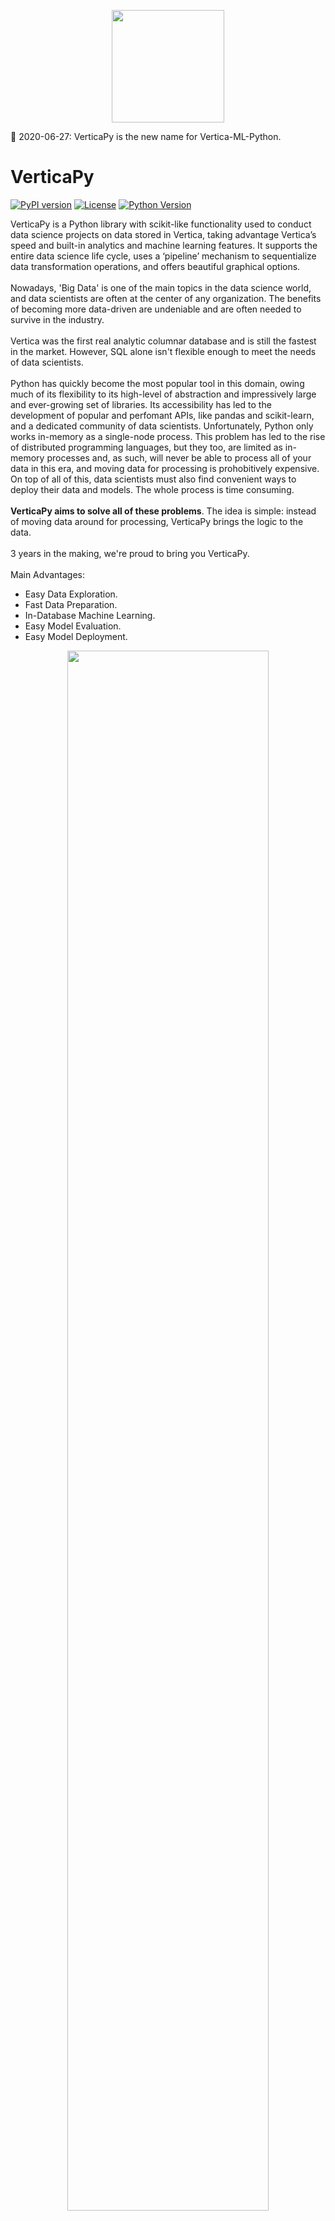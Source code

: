 <p align="center">
<img src='https://raw.githubusercontent.com/vertica/VerticaPy/master/img/logo.png' width="180px">
</p>

:loudspeaker: 2020-06-27: VerticaPy is the new name for Vertica-ML-Python.

# VerticaPy

[![PyPI version](https://badge.fury.io/py/verticapy.svg)](https://badge.fury.io/py/verticapy)
[![License](https://img.shields.io/badge/License-Apache%202.0-orange.svg)](https://opensource.org/licenses/Apache-2.0)
[![Python Version](https://img.shields.io/pypi/pyversions/verticapy.svg)](https://www.python.org/downloads/)

VerticaPy is a Python library with scikit-like functionality used to conduct data science projects on data stored in Vertica, taking advantage Vertica’s speed and built-in analytics and machine learning features. It supports the entire data science life cycle, uses a ‘pipeline’ mechanism to sequentialize data transformation operations, and offers beautiful graphical options.
<br><br>
Nowadays, 'Big Data' is one of the main topics in the data science world, and data scientists are often at the center of any organization. The benefits of becoming more data-driven are undeniable and are often needed to survive in the industry.
<br><br>
Vertica was the first real analytic columnar database and is still the fastest in the market. However, SQL alone isn't flexible enough to meet the needs of data scientists.
<br><br>
Python has quickly become the most popular tool in this domain, owing much of its flexibility to its high-level of abstraction and impressively large and ever-growing set of libraries. Its accessibility has led to the development of popular and perfomant APIs, like pandas and scikit-learn, and a dedicated community of data scientists. Unfortunately, Python only works in-memory as a single-node process. This problem has led to the rise of distributed programming languages, but they too, are limited as in-memory processes and, as such, will never be able to process all of your data in this era, and moving data for processing is prohobitively expensive. On top of all of this, data scientists must also find convenient ways to deploy their data and models. The whole process is time consuming.
<br><br>
**VerticaPy aims to solve all of these problems**. The idea is simple: instead of moving data around for processing, VerticaPy brings the logic to the data.
<br><br>
3 years in the making, we're proud to bring you VerticaPy.
<br><br>
Main Advantages:
<ul>
 <li> Easy Data Exploration.</li>
 <li> Fast Data Preparation.</li>
 <li> In-Database Machine Learning.</li>
 <li> Easy Model Evaluation.</li>
 <li> Easy Model Deployment.</li>
</ul>

<p align="center">
<img src='https://raw.githubusercontent.com/vertica/VerticaPy/master/img/architecture.png' width="80%">
</p>

## Installation
To install <b>VerticaPy</b> with pip:
```shell
root@ubuntu:~$ pip3 install verticapy
```
You can also clone the VerticaPy repository and then run the installation script:
```shell
root@ubuntu:~$ python3 setup.py install
```

## Documentation

A well-detailed HTML documentation is available by downloading the zip file at: <br>

https://github.com/vertica/VerticaPy/blob/master/documentation.zip

## Connecting to the Database

VerticaPy is compatible with several clients.

### Native Client

```python
import vertica_python

# Connection using all the DSN information
conn_info = {'host': "10.211.55.14", 'port': 5433, 'user': "dbadmin", 'password': "XxX", 'database': "testdb"}
cur = vertica_python.connect(** conn_info).cursor()

# Connection using directly the DSN
from verticapy.utilities import to_vertica_python_format # This function will parse the odbc.ini file
dsn = "VerticaDSN"
cur = vertica_python.connect(** to_vertica_python_format(dsn)).cursor()
```

### ODBC

```python
import pyodbc

# Connection using all the DSN information
driver = "/Library/Vertica/ODBC/lib/libverticaodbc.dylib"
server = "10.211.55.14"
database = "testdb"
port = "5433"
uid = "dbadmin"
pwd = "XxX"
dsn = ("DRIVER={}; SERVER={}; DATABASE={}; PORT={}; UID={}; PWD={};").format(driver, server, database, port, uid, pwd)
cur = pyodbc.connect(dsn).cursor()

# Connection using directly the DSN
dsn = ("DSN=VerticaDSN")
cur = pyodbc.connect(dsn).cursor()
```

### JDBC
 
```python
import jaydebeapi

# Vertica Server Details
database = "testdb"
hostname = "10.211.55.14"
port = "5433"
uid = "dbadmin"
pwd = "XxX"

# Vertica JDBC class name
jdbc_driver_name = "com.vertica.jdbc.Driver"

# Vertica JDBC driver path
jdbc_driver_loc = "/Library/Vertica/JDBC/vertica-jdbc-9.3.1-0.jar"

# JDBC connection string
connection_string = 'jdbc:vertica://' + hostname + ':' + port + '/' + database
url = '{}:user={};password={}'.format(connection_string, uid, pwd)
conn = jaydebeapi.connect(jdbc_driver_name, connection_string, {'user': uid, 'password': pwd}, jars = jdbc_driver_loc)
cur = conn.cursor()
```

## Quick Start

Install the library using the <b>pip</b> command.
```shell
root@ubuntu:~$ pip3 install verticapy
```
Install <b>vertica_python</b> or <b>pyodbc</b> to create a database cursor.
```shell
root@ubuntu:~$ pip3 install vertica_python
```
Create a vertica cursor.
```python
from verticapy import vertica_cursor
cur = vertica_cursor("VerticaDSN")
```
Create the Virtual DataFrame of your relation.
```python
from verticapy import vDataFrame
vdf = vDataFrame("my_relation", cursor = cur)
```
If you don't have data on hand, you can easily import well-known datasets.
```python
from verticapy.learn.datasets import load_titanic
vdf = load_titanic(cursor = cur)
```
Examine your data:
```python
vdf.describe()

# Output
               min       25%        50%        75%   
age           0.33      21.0       28.0       39.0   
body           1.0     79.25      160.5      257.5   
fare           0.0    7.8958    14.4542    31.3875   
parch          0.0       0.0        0.0        0.0   
pclass         1.0       1.0        3.0        3.0   
sibsp          0.0       0.0        0.0        1.0   
survived       0.0       0.0        0.0        1.0   
                   max    unique  
age               80.0        96  
body             328.0       118  
fare          512.3292       277  
parch              9.0         8  
pclass             3.0         3  
sibsp              8.0         7  
survived           1.0         2 
```
Print the SQL query with the <b>sql_on_off</b> method:
```python
vdf.sql_on_off()
vdf.describe()

# Output
## Compute the descriptive statistics of all the numerical columns ##

SELECT 
  SUMMARIZE_NUMCOL("age","body","survived","pclass","parch","fare","sibsp") OVER ()
FROM public.titanic
```
With VerticaPy, it is now possible to solve a ML problem with few lines of code.
```python
from verticapy.learn.model_selection import cross_validate
from verticapy.learn.ensemble import RandomForestClassifier

# Data Preparation
vdf["sex"].label_encode()["boat"].fillna(method = "0ifnull")["name"].str_extract(' ([A-Za-z]+)\.').eval("family_size", expr = "parch + sibsp + 1").drop(columns = ["cabin", "body", "ticket", "home.dest"])["fare"].fill_outliers().fillna().to_db("titanic_clean")

# Model Evaluation
cross_validate(RandomForestClassifier("rf_titanic", cur, max_leaf_nodes = 100, n_estimators = 30), 
               "titanic_clean", 
               ["age", "family_size", "sex", "pclass", "fare", "boat"], 
               "survived", 
               cutoff = 0.35)

# Output
                           auc               prc_auc   
1-fold      0.9877114427860691    0.9530465915039339   
2-fold      0.9965555014605642    0.7676485351425721   
3-fold      0.9927239216549301    0.6419135521132449   
avg             0.992330288634        0.787536226253   
std           0.00362128464093         0.12779562393   
                     accuracy              log_loss   
1-fold      0.971291866028708    0.0502052541223871   
2-fold      0.983253588516746    0.0298167751798457   
3-fold      0.964824120603015    0.0392745694400433   
avg            0.973123191716       0.0397655329141   
std           0.0076344236729      0.00833079837099   
                     precision                recall   
1-fold                    0.96                  0.96   
2-fold      0.9556962025316456                   1.0   
3-fold      0.9647887323943662    0.9383561643835616   
avg             0.960161644975        0.966118721461   
std           0.00371376912311        0.025535200301   
                      f1-score                   mcc   
1-fold      0.9687259282082884    0.9376119402985075   
2-fold      0.9867172675521821    0.9646971010878469   
3-fold      0.9588020287309097    0.9240569687684576   
avg              0.97141507483        0.942122003385   
std            0.0115538960753       0.0168949813163   
                  informedness            markedness   
1-fold      0.9376119402985075    0.9376119402985075   
2-fold      0.9737827715355807    0.9556962025316456   
3-fold      0.9185148945422918    0.9296324823943662   
avg             0.943303202125        0.940980208408   
std            0.0229190954261       0.0109037699717   
                           csi  
1-fold      0.9230769230769231  
2-fold      0.9556962025316456  
3-fold      0.9072847682119205  
avg             0.928685964607  
std            0.0201579224026
```
Enjoy!

